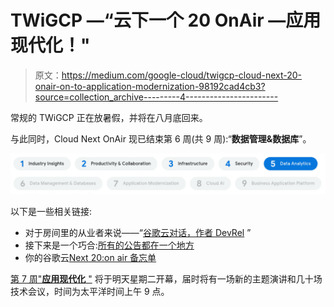 # TWiGCP —“云下一个 20 OnAir —应用现代化！"

> 原文：<https://medium.com/google-cloud/twigcp-cloud-next-20-onair-on-to-application-modernization-98192cad4cb3?source=collection_archive---------4----------------------->

常规的 TWiGCP 正在放暑假，并将在八月底回来。

与此同时，Cloud Next OnAir 现已结束第 6 周(共 9 周):“**数据管理&数据库**”。

![](img/e00aaed243e15fc23c65652149c20bcf.png)

以下是一些相关链接:

*   对于房间里的从业者来说——“[谷歌云对话，作者 DevRel](http://gtech.run/q5uhz) ”
*   接下来是一个巧合:[所有的公告都在一个地方](http://gtech.run/x385a)
*   你的谷歌云[Next 20:on air 备忘单](http://gtech.run/swr7a)

[第 7 周"**应用现代化** "](http://gtech.run/x339g) 将于明天星期二开幕，届时将有一场新的主题演讲和几十场技术会议，时间为太平洋时间上午 9 点。